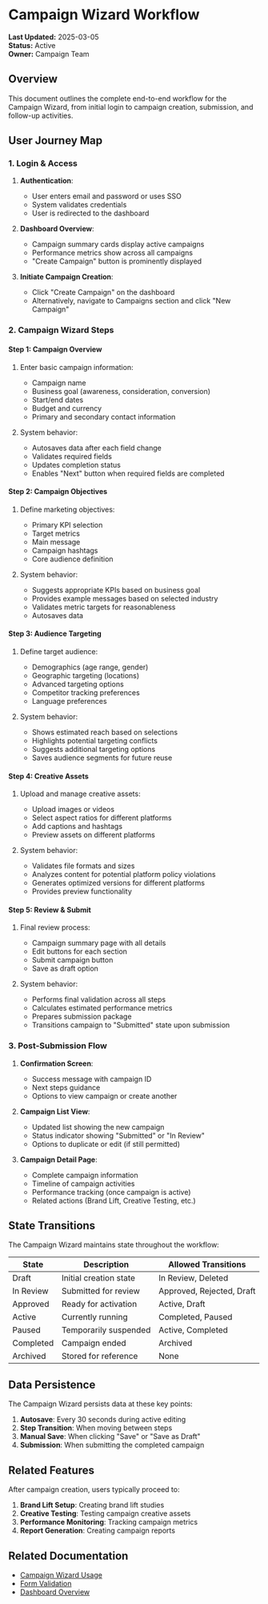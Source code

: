 # Campaign Wizard Workflow

**Last Updated:** 2025-03-05  
**Status:** Active  
**Owner:** Campaign Team

## Overview

This document outlines the complete end-to-end workflow for the Campaign Wizard, from initial login to campaign creation, submission, and follow-up activities.

## User Journey Map

### 1. Login & Access

1. **Authentication**:
   - User enters email and password or uses SSO
   - System validates credentials
   - User is redirected to the dashboard

2. **Dashboard Overview**:
   - Campaign summary cards display active campaigns
   - Performance metrics show across all campaigns
   - "Create Campaign" button is prominently displayed

3. **Initiate Campaign Creation**:
   - Click "Create Campaign" on the dashboard
   - Alternatively, navigate to Campaigns section and click "New Campaign"

### 2. Campaign Wizard Steps

#### Step 1: Campaign Overview

1. Enter basic campaign information:
   - Campaign name
   - Business goal (awareness, consideration, conversion)
   - Start/end dates
   - Budget and currency
   - Primary and secondary contact information

2. System behavior:
   - Autosaves data after each field change
   - Validates required fields
   - Updates completion status
   - Enables "Next" button when required fields are completed

#### Step 2: Campaign Objectives

1. Define marketing objectives:
   - Primary KPI selection
   - Target metrics
   - Main message
   - Campaign hashtags
   - Core audience definition

2. System behavior:
   - Suggests appropriate KPIs based on business goal
   - Provides example messages based on selected industry
   - Validates metric targets for reasonableness
   - Autosaves data

#### Step 3: Audience Targeting

1. Define target audience:
   - Demographics (age range, gender)
   - Geographic targeting (locations)
   - Advanced targeting options
   - Competitor tracking preferences
   - Language preferences

2. System behavior:
   - Shows estimated reach based on selections
   - Highlights potential targeting conflicts
   - Suggests additional targeting options
   - Saves audience segments for future reuse

#### Step 4: Creative Assets

1. Upload and manage creative assets:
   - Upload images or videos
   - Select aspect ratios for different platforms
   - Add captions and hashtags
   - Preview assets on different platforms

2. System behavior:
   - Validates file formats and sizes
   - Analyzes content for potential platform policy violations
   - Generates optimized versions for different platforms
   - Provides preview functionality

#### Step 5: Review & Submit

1. Final review process:
   - Campaign summary page with all details
   - Edit buttons for each section
   - Submit campaign button
   - Save as draft option

2. System behavior:
   - Performs final validation across all steps
   - Calculates estimated performance metrics
   - Prepares submission package
   - Transitions campaign to "Submitted" state upon submission

### 3. Post-Submission Flow

1. **Confirmation Screen**:
   - Success message with campaign ID
   - Next steps guidance
   - Options to view campaign or create another

2. **Campaign List View**:
   - Updated list showing the new campaign
   - Status indicator showing "Submitted" or "In Review"
   - Options to duplicate or edit (if still permitted)

3. **Campaign Detail Page**:
   - Complete campaign information
   - Timeline of campaign activities
   - Performance tracking (once campaign is active)
   - Related actions (Brand Lift, Creative Testing, etc.)

## State Transitions

The Campaign Wizard maintains state throughout the workflow:

| State | Description | Allowed Transitions |
|-------|-------------|---------------------|
| Draft | Initial creation state | In Review, Deleted |
| In Review | Submitted for review | Approved, Rejected, Draft |
| Approved | Ready for activation | Active, Draft |
| Active | Currently running | Completed, Paused |
| Paused | Temporarily suspended | Active, Completed |
| Completed | Campaign ended | Archived |
| Archived | Stored for reference | None |

## Data Persistence

The Campaign Wizard persists data at these key points:

1. **Autosave**: Every 30 seconds during active editing
2. **Step Transition**: When moving between steps
3. **Manual Save**: When clicking "Save" or "Save as Draft"
4. **Submission**: When submitting the completed campaign

## Related Features

After campaign creation, users typically proceed to:

1. **Brand Lift Setup**: Creating brand lift studies
2. **Creative Testing**: Testing campaign creative assets
3. **Performance Monitoring**: Tracking campaign metrics
4. **Report Generation**: Creating campaign reports

## Related Documentation

- [Campaign Wizard Usage](./usage.md)
- [Form Validation](./form-validation.md)
- [Dashboard Overview](../dashboard/overview.md) 